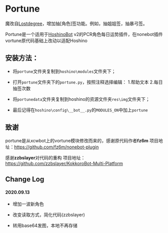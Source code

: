 # Portune

魔改自[Lostdegree](https://github.com/Lostdegree/Portune)，增加抽[角色]签功能。例如，抽姐姐签，抽暴弓签。

Portune是一个适用于[HoshinoBot](https://github.com/Ice-Cirno/HoshinoBot) v2的PCR角色每日运势插件，在nonebot插件vortune原代码基础上改动以适配Hoshino

## 安装方法：

- 将`portune`文件夹复制到`hoshino\modules`文件夹下；

- 打开`portune`文件夹下的`portune.py`，按照注释选择编辑：
    1.帮助文本
    2.每日抽签次数

- 将`portunedata`文件夹复制到hoshino的资源文件夹`res\img`文件夹下；

- 最后记得在`hoshino\config\__bot__.py`的`MODULES_ON`中加上`portune`


## 致谢
portune是从xcwbot上的vortune模块修改而来的，感谢原代码作者**fz6m**
项目地址：https://github.com/fz6m/nonebot-plugin

感谢**zzbslayer**对代码的重构
项目地址：https://github.com/zzbslayer/KokkoroBot-Multi-Platform

## Change Log

#### 2020.09.13
- 增加一波新角色

- 改变读取方式，简化代码(zzbslayer)

- 转用base64发图，本地不再存储
